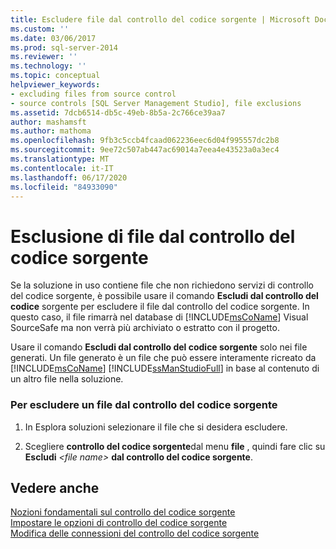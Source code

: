 ```yaml
---
title: Escludere file dal controllo del codice sorgente | Microsoft Docs
ms.custom: ''
ms.date: 03/06/2017
ms.prod: sql-server-2014
ms.reviewer: ''
ms.technology: ''
ms.topic: conceptual
helpviewer_keywords:
- excluding files from source control
- source controls [SQL Server Management Studio], file exclusions
ms.assetid: 7dcb6514-db5c-49eb-8b5a-2c766ce39aa7
author: mashamsft
ms.author: mathoma
ms.openlocfilehash: 9fb3c5ccb4fcaad062236eec6d04f995557dc2b8
ms.sourcegitcommit: 9ee72c507ab447ac69014a7eea4e43523a0a3ec4
ms.translationtype: MT
ms.contentlocale: it-IT
ms.lasthandoff: 06/17/2020
ms.locfileid: "84933090"
---
```

# <a name="exclude-files-from-source-control"></a>Esclusione di file dal controllo del codice sorgente
  Se la soluzione in uso contiene file che non richiedono servizi di controllo del codice sorgente, è possibile usare il comando **Escludi dal controllo del codice** sorgente per escludere il file dal controllo del codice sorgente. In questo caso, il file rimarrà nel database di [!INCLUDE[msCoName](../includes/msconame-md.md)] Visual SourceSafe ma non verrà più archiviato o estratto con il progetto.  
  
 Usare il comando **Escludi dal controllo del codice sorgente** solo nei file generati. Un file generato è un file che può essere interamente ricreato da [!INCLUDE[msCoName](../includes/msconame-md.md)] [!INCLUDE[ssManStudioFull](../includes/ssmanstudiofull-md.md)] in base al contenuto di un altro file nella soluzione.  
  
### <a name="to-exclude-a-file-from-source-control"></a>Per escludere un file dal controllo del codice sorgente  
  
1.  In Esplora soluzioni selezionare il file che si desidera escludere.  
  
2.  Scegliere **controllo del codice sorgente**dal menu **file** , quindi fare clic su **Escludi** *\<file name>* **dal controllo del codice sorgente**.  
  
## <a name="see-also"></a>Vedere anche  
 [Nozioni fondamentali sul controllo del codice sorgente](../../2014/database-engine/source-control-basics.md)   
 [Impostare le opzioni di controllo del codice sorgente](../../2014/database-engine/set-source-control-options.md)   
 [Modifica delle connessioni del controllo del codice sorgente](../../2014/database-engine/change-source-control-connections.md)  
  
  
